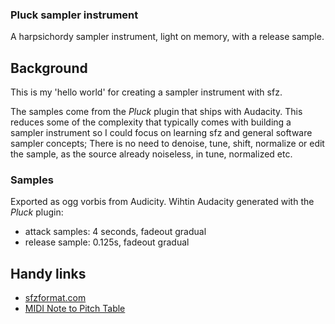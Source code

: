 ### Pluck sampler instrument
A harpsichordy sampler instrument, light on memory, with a release sample.

## Background
This is my 'hello world' for creating a sampler instrument with sfz.

The samples come from the _Pluck_ plugin that ships with Audacity. This reduces some of the complexity that typically comes with building a sampler instrument so I could focus on learning sfz and general software sampler concepts; There is no need to denoise, tune, shift, normalize or edit the sample, as the source already noiseless, in tune, normalized etc. 

### Samples
Exported as ogg vorbis from Audicity. Wihtin Audacity generated with the _Pluck_ plugin:
- attack samples: 4 seconds, fadeout gradual
- release sample: 0.125s, fadeout gradual

## Handy links
- [sfzformat.com](https://sfzformat.com)
- [MIDI Note to Pitch Table](https://usermanuals.finalemusic.com/Finale2012Mac/Content/Finale/MIDI_Note_to_Pitch_Table.htm)
